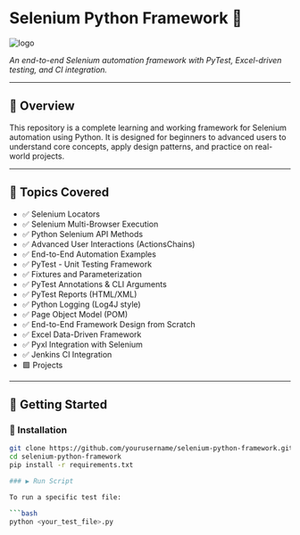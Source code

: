 # Selenium Python Framework 🚀

![logo](https://www.seleniumhq.org/selenium-ide/img/selenium-ide128.png) 

_An end-to-end Selenium automation framework with PyTest, Excel-driven testing, and CI integration._

---

## 📘 Overview

This repository is a complete learning and working framework for Selenium automation using Python. It is designed for beginners to advanced users to understand core concepts, apply design patterns, and practice on real-world projects.

---

## 📌 Topics Covered

- ✅ Selenium Locators  
- ✅ Selenium Multi-Browser Execution  
- ✅ Python Selenium API Methods  
- ✅ Advanced User Interactions (ActionsChains)  
- ✅ End-to-End Automation Examples  
- ✅ PyTest - Unit Testing Framework  
- ✅ Fixtures and Parameterization  
- ✅ PyTest Annotations & CLI Arguments  
- ✅ PyTest Reports (HTML/XML)  
- ✅ Python Logging (Log4J style)  
- ✅ Page Object Model (POM)  
- ✅ End-to-End Framework Design from Scratch  
- ✅ Excel Data-Driven Framework  
- ✅ Pyxl Integration with Selenium  
- ✅ Jenkins CI Integration  
- 🟩 Projects

---

## 🚀 Getting Started

### 🔧 Installation

```bash
git clone https://github.com/yourusername/selenium-python-framework.git
cd selenium-python-framework
pip install -r requirements.txt

### ▶️ Run Script

To run a specific test file:

```bash
python <your_test_file>.py


